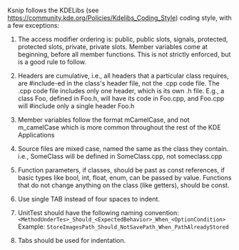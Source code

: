 Ksnip follows the KDELibs (see https://community.kde.org/Policies/Kdelibs_Coding_Style)
coding style, with a few exceptions:

1. The access modifier ordering is: public, public slots, signals,
   protected, protected slots, private, private slots. Member variables
   come at beginning, before all member functions. This is not strictly
   enforced, but is a good rule to follow.

2. Headers are cumulative, i.e., all headers that a particular class
   requires, are #include-ed in the class's header file, not the .cpp
   code file. The .cpp code file includes only one header, which is
   its own .h file. E.g., a class Foo, defined in Foo.h, will have its
   code in Foo.cpp, and Foo.cpp will #include only a single header
   Foo.h

3. Member variables follow the format mCamelCase, and not m_camelCase
   which is more common throughout the rest of the KDE Applications

4. Source files are mixed case, named the same as the class they
   contain. i.e., SomeClass will be defined in SomeClass.cpp, not
   someclass.cpp

5. Function parameters, if classes, should be past as const references, if
   basic types like bool, int, float, enum, can be passed by value. Functions
   that do not change anything on the class (like getters), should be const.

6. Use single TAB instead of four spaces to indent.

7. UnitTest should have the following naming convention:
    `<MethodUnderTes>_Should_<ExpectedBehavior>_When_<OptionCondition>`
   Example:
    `StoreImagesPath_Should_NotSavePath_When_PathAlreadyStored`

8. Tabs should be used for indentation.

